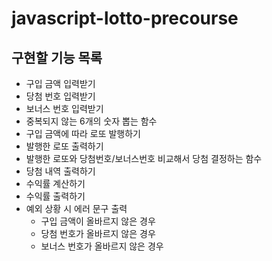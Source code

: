 # javascript-lotto-precourse

## 구현할 기능 목록

- 구입 금액 입력받기
- 당첨 번호 입력받기
- 보너스 번호 입력받기
- 중복되지 않는 6개의 숫자 뽑는 함수
- 구입 금액에 따라 로또 발행하기
- 발행한 로또 출력하기
- 발행한 로또와 당첨번호/보너스번호 비교해서 당첨 결정하는 함수
- 당첨 내역 출력하기
- 수익률 계산하기
- 수익률 출력하기
- 예외 상황 시 에러 문구 출력
  - 구입 금액이 올바르지 않은 경우
  - 당첨 번호가 올바르지 않은 경우
  - 보너스 번호가 올바르지 않은 경우
